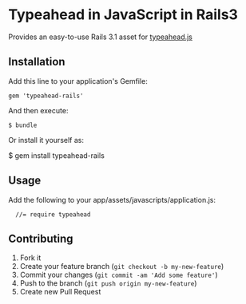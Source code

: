 # Typeahead in JavaScript in Rails3

Provides an easy-to-use Rails 3.1 asset for [typeahead.js](http://twitter.github.io/typeahead.js/)

## Installation

Add this line to your application's Gemfile:

    gem 'typeahead-rails'

And then execute:

    $ bundle

Or install it yourself as:

  $ gem install typeahead-rails

## Usage

Add the following to your app/assets/javascripts/application.js:

      //= require typeahead

## Contributing

1. Fork it
2. Create your feature branch (`git checkout -b my-new-feature`)
3. Commit your changes (`git commit -am 'Add some feature'`)
4. Push to the branch (`git push origin my-new-feature`)
5. Create new Pull Request
